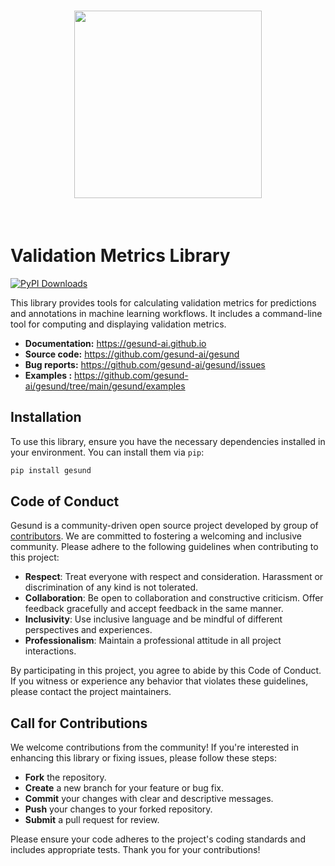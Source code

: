 
<h1 align="center">
<img src="https://egirisim.com/wp-content/uploads/2023/08/gesund-ai-1068x580.jpg" width="300">
</h1><br>

# Validation Metrics Library

[![PyPI Downloads](https://img.shields.io/pypi/dm/gesund.svg?label=PyPI%20downloads)](
https://pypi.org/project/gesund/)


This library provides tools for calculating validation metrics for predictions and annotations in machine learning workflows. It includes a command-line tool for computing and displaying validation metrics.

- **Documentation:**  https://gesund-ai.github.io
- **Source code:** https://github.com/gesund-ai/gesund
- **Bug reports:** https://github.com/gesund-ai/gesund/issues
- **Examples :** https://github.com/gesund-ai/gesund/tree/main/gesund/examples


## Installation

To use this library, ensure you have the necessary dependencies installed in your environment. You can install them via `pip`:

```sh
pip install gesund
```

## Code of Conduct

Gesund is a community-driven open source project developed by group of
[contributors](https://github.com/gesund-ai/gesund/graphs/contributors).
We are committed to fostering a welcoming and inclusive community. Please adhere to the following guidelines when contributing to this project:

- **Respect**: Treat everyone with respect and consideration. Harassment or discrimination of any kind is not tolerated.
- **Collaboration**: Be open to collaboration and constructive criticism. Offer feedback gracefully and accept feedback in the same manner.
- **Inclusivity**: Use inclusive language and be mindful of different perspectives and experiences.
- **Professionalism**: Maintain a professional attitude in all project interactions.

By participating in this project, you agree to abide by this Code of Conduct. If you witness or experience any behavior that violates these guidelines, please contact the project maintainers.

## Call for Contributions

We welcome contributions from the community! If you're interested in enhancing this library or fixing issues, please follow these steps:

- **Fork** the repository.
- **Create** a new branch for your feature or bug fix.
- **Commit** your changes with clear and descriptive messages.
- **Push** your changes to your forked repository.
- **Submit** a pull request for review.

Please ensure your code adheres to the project's coding standards and includes appropriate tests. Thank you for your contributions!
